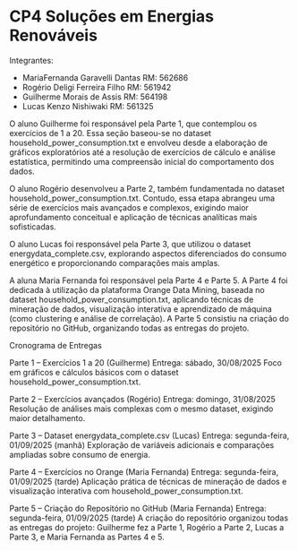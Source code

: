 # CP4 Soluções em Energias Renováveis

Integrantes:
- MariaFernanda Garavelli Dantas RM: 562686
- Rogério Deligi Ferreira Filho RM: 561942
- Guilherme Morais de Assis  RM: 564198
- Lucas Kenzo Nishiwaki  RM: 561325

O aluno Guilherme foi responsável pela Parte 1, que contemplou os exercícios de 1 a 20. Essa seção baseou-se no dataset household_power_consumption.txt e envolveu desde a elaboração de gráficos exploratórios até a resolução de exercícios de cálculo e análise estatística, permitindo uma compreensão inicial do comportamento dos dados.

O aluno Rogério desenvolveu a Parte 2, também fundamentada no dataset household_power_consumption.txt. Contudo, essa etapa abrangeu uma série de exercícios mais avançados e complexos, exigindo maior aprofundamento conceitual e aplicação de técnicas analíticas mais sofisticadas.

O aluno Lucas foi responsável pela Parte 3, que utilizou o dataset energydata_complete.csv, explorando aspectos diferenciados do consumo energético e proporcionando comparações mais amplas.

A aluna Maria Fernanda foi responsável pela Parte 4 e Parte 5. A Parte 4 foi dedicada à utilização da plataforma Orange Data Mining, baseada no dataset household_power_consumption.txt, aplicando técnicas de mineração de dados, visualização interativa e aprendizado de máquina (como clustering e análise de correlação). A Parte 5 consistiu na criação do repositório no GitHub, organizando todas as entregas do projeto.

Cronograma de Entregas

Parte 1 – Exercícios 1 a 20 (Guilherme)
Entrega: sábado, 30/08/2025
Foco em gráficos e cálculos básicos com o dataset household_power_consumption.txt.

Parte 2 – Exercícios avançados (Rogério)
Entrega: domingo, 31/08/2025
Resolução de análises mais complexas com o mesmo dataset, exigindo maior detalhamento.

Parte 3 – Dataset energydata_complete.csv (Lucas)
Entrega: segunda-feira, 01/09/2025 (manhã)
Exploração de variáveis adicionais e comparações ampliadas sobre consumo de energia.

Parte 4 – Exercícios no Orange (Maria Fernanda)
Entrega: segunda-feira, 01/09/2025 (tarde)
Aplicação prática de técnicas de mineração de dados e visualização interativa com household_power_consumption.txt.

Parte 5 – Criação do Repositório no GitHub (Maria Fernanda)
Entrega: segunda-feira, 01/09/2025 (tarde)
A criação do repositório organizou todas as entregas do projeto: Guilherme fez a Parte 1, Rogério a Parte 2, Lucas a Parte 3, e Maria Fernanda as Partes 4 e 5.
